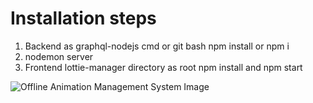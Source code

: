 # Installation steps

1. Backend as graphql-nodejs cmd or git bash npm install or npm i
2. nodemon server
3. Frontend lottie-manager directory as root npm install and npm start

![Offline Animation Management System Image](offline-first-lottie-animation-management-system.png)
